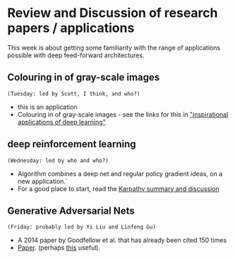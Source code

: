 # Review and Discussion of research papers / applications
This week is about getting some familiarity with the range of applications possible with deep feed-forward architectures.

## Colouring in of gray-scale images
`(Tuesday: led by Scott, I think, and who?)`
* this is an application
* Colouring in of gray-scale images - see the links for this in ["inspirational applications of deep learning"](http://machinelearningmastery.com/inspirational-applications-deep-learning/)


## deep reinforcement learning
`(Wednesday: led by who and who?)`
* Algorithm combines a deep net and regular policy gradient ideas, on a new application.`
* For a good place to start, read the [Karpathy summary and discussion](http://karpathy.github.io/2016/05/31/rl/)


## Generative Adversarial Nets
`(Friday: probably led by Yi Liu and Linfeng Gu)`
* A 2014 paper by Goodfellow et al. that has already been cited 150 times
* [Paper](http://arxiv.org/abs/1406.2661). (perhaps [this](http://cs.stanford.edu/people/karpathy/gan/) useful).
